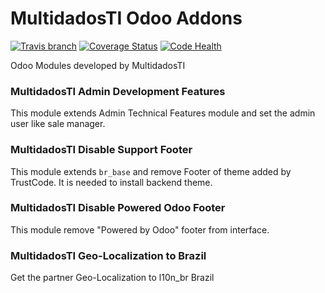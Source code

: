 # MultidadosTI Odoo Addons
[![Travis branch](https://img.shields.io/travis/multidadosti-erp/multidadosti-addons/10.0.svg)](https://travis-ci.org/multidadosti-erp/multidadosti-addons)
[![Coverage Status](https://coveralls.io/repos/github/multidadosti-erp/multidadosti-addons/badge.svg?branch=10.0)](https://coveralls.io/github/multidadosti-erp/multidadosti-addons?branch=10.0)
[![Code Health](https://landscape.io/github/multidadosti-erp/multidadosti-addons/10.0/landscape.svg)](https://landscape.io/github/multidadosti-erp/multidadosti-addons/10.0)

Odoo Modules developed by MultidadosTI

### MultidadosTI Admin Development Features

This module extends Admin Technical Features module and set the admin user like sale manager.

### MultidadosTI Disable Support Footer

This module extends `br_base` and remove Footer of theme added by TrustCode. It is needed to install backend theme.

### MultidadosTI Disable Powered Odoo Footer

This module remove "Powered by Odoo" footer from interface.

### MultidadosTI Geo-Localization to Brazil

Get the partner Geo-Localization to l10n_br Brazil
